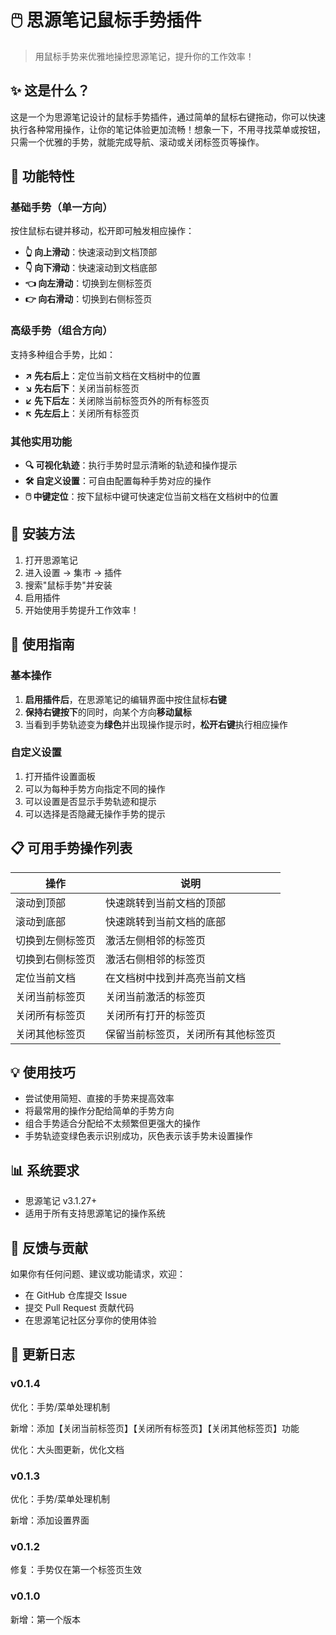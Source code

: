 # 🖱️ 思源笔记鼠标手势插件

> 用鼠标手势来优雅地操控思源笔记，提升你的工作效率！


## ✨ 这是什么？

这是一个为思源笔记设计的鼠标手势插件，通过简单的鼠标右键拖动，你可以快速执行各种常用操作，让你的笔记体验更加流畅！想象一下，不用寻找菜单或按钮，只需一个优雅的手势，就能完成导航、滚动或关闭标签页等操作。

## 🚀 功能特性

### 基础手势（单一方向）

按住鼠标右键并移动，松开即可触发相应操作：

- **👆 向上滑动**：快速滚动到文档顶部
- **👇 向下滑动**：快速滚动到文档底部
- **👈 向左滑动**：切换到左侧标签页
- **👉 向右滑动**：切换到右侧标签页

### 高级手势（组合方向）

支持多种组合手势，比如：

- **↗️ 先右后上**：定位当前文档在文档树中的位置
- **↘️ 先右后下**：关闭当前标签页
- **↙️ 先下后左**：关闭除当前标签页外的所有标签页
- **↖️ 先左后上**：关闭所有标签页

### 其他实用功能

- **🔍 可视化轨迹**：执行手势时显示清晰的轨迹和操作提示
- **🛠️ 自定义设置**：可自由配置每种手势对应的操作
- **🖱️ 中键定位**：按下鼠标中键可快速定位当前文档在文档树中的位置

## 🔧 安装方法

1. 打开思源笔记
2. 进入设置 → 集市 → 插件
3. 搜索"鼠标手势"并安装
4. 启用插件
5. 开始使用手势提升工作效率！

## 📖 使用指南

### 基本操作

1. **启用插件后**，在思源笔记的编辑界面中按住鼠标**右键**
2. **保持右键按下**的同时，向某个方向**移动鼠标**
3. 当看到手势轨迹变为**绿色**并出现操作提示时，**松开右键**执行相应操作

### 自定义设置

1. 打开插件设置面板
2. 可以为每种手势方向指定不同的操作
3. 可以设置是否显示手势轨迹和提示
4. 可以选择是否隐藏无操作手势的提示

## 📋 可用手势操作列表

| 操作 | 说明 |
|------|------|
| 滚动到顶部 | 快速跳转到当前文档的顶部 |
| 滚动到底部 | 快速跳转到当前文档的底部 |
| 切换到左侧标签页 | 激活左侧相邻的标签页 |
| 切换到右侧标签页 | 激活右侧相邻的标签页 |
| 定位当前文档 | 在文档树中找到并高亮当前文档 |
| 关闭当前标签页 | 关闭当前激活的标签页 |
| 关闭所有标签页 | 关闭所有打开的标签页 |
| 关闭其他标签页 | 保留当前标签页，关闭所有其他标签页 |

## 💡 使用技巧

- 尝试使用简短、直接的手势来提高效率
- 将最常用的操作分配给简单的手势方向
- 组合手势适合分配给不太频繁但更强大的操作
- 手势轨迹变绿色表示识别成功，灰色表示该手势未设置操作

## 📊 系统要求

- 思源笔记 v3.1.27+
- 适用于所有支持思源笔记的操作系统

## 🤝 反馈与贡献

如果你有任何问题、建议或功能请求，欢迎：

- 在 GitHub 仓库提交 Issue
- 提交 Pull Request 贡献代码
- 在思源笔记社区分享你的使用体验

## 📄 更新日志

### v0.1.4
优化：手势/菜单处理机制

新增：添加【关闭当前标签页】【关闭所有标签页】【关闭其他标签页】功能

优化：大头图更新，优化文档

### v0.1.3
优化：手势/菜单处理机制

新增：添加设置界面

### v0.1.2
修复：手势仅在第一个标签页生效

### v0.1.0
新增：第一个版本
